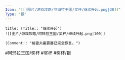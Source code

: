 ```yaml
---
Icon: "![[图片/游戏攻略/阿玛拉王国/奖杯/继续升起.png|30]]"
Type: "银"
---
```

```ad-common-silver-trophy
title: (Title:: "继续升起")
![[图片/游戏攻略/阿玛拉王国/奖杯/继续升起.png|100]]

(Comment:: "格雷夫霍要塞已完全恢复。")
```

#阿玛拉王国/奖杯 #奖杯 #奖杯/银
